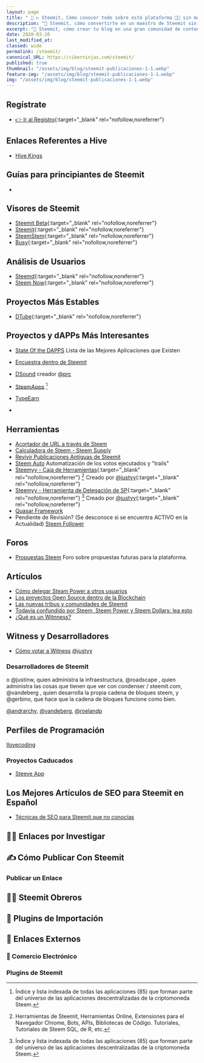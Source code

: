 ```yaml
---
layout: page
title: " 🥇 ▷ Steemit, Cómo conocer todo sobre está plataforma 👨‍💻 sin morir en el intento"
description: "🔨 Steemit, cómo convertirte en un maestro de Steemit sin morir en el intento"
excerpt: "🔨 Steemit, cómo crear tu blog en una gran comunidad de contenidos sociales y artísticos gratis y criptomonedas"
date: 2020-03-20
last_modified_at:
classed: wide
permalink: /steemit/
canonical_URL: https://ciberninjas.com/steemit/
published: true
thumbnail: "/assets/img/blog/steemit-publicaciones-1-1.webp"
feature-img: "/assets/img/blog/steemit-publicaciones-1-1.webp"
img: "/assets/img/blog/steemit-publicaciones-1-1.webp"
---
```


## Regístrate

* [👉 Ir al Registro](https://kutt.it/registro-steemit){:target="_blank" rel="nofollow,noreferrer"}

## Enlaces Referentes a Hive

* [Hive Kings](https://hivekings.com/)

## Guías para principiantes de Steemit

* 

## Visores de Steemit

* [Steemit Beta](https://beta.steemit.com/){:target="_blank" rel="nofollow,noreferrer"}
* [Steemit](https://steemit.com){:target="_blank" rel="nofollow,noreferrer"}
* [SteemStem](https://www.steemstem.io/){:target="_blank" rel="nofollow,noreferrer"}
* [Busy](https://busy.org/){:target="_blank" rel="nofollow,noreferrer"}

## Análisis de Usuarios

* [Steemd](https://steemd.com/){:target="_blank" rel="nofollow,noreferrer"}
* [Steem Now](https://steemnow.com/){:target="_blank" rel="nofollow,noreferrer"}

## Proyectos Más Estables

* [DTube](https://d.tube/#!){:target="_blank" rel="nofollow,noreferrer"}

## Proyectos y dAPPs Más Interesantes

* [State Of the DAPPS](Stateofthedapps.com) Lista de las Mejores Aplicaciones que Existen
* [Encuestra dentro de Steemit](https://dpoll.xyz)

* [DSound](https://steemit.com/@dsound) creador [@prc](https://steemit.com/@prc)
* [SteemApps](https://steemapps.com/) [^1]
* [TypeEarn](https://typeearn.com/)
* []()

## Herramientas

* [Acortador de URL a través de Steem](http://steem.link/)
* [Calculadora de Steem - Steem Supply](https://steem.supply/)
* [Revivir Publicaciones Antiguas de Steemit](steemrewarding.com)
* [Steem Auto](https://steemauto.com/) Automatización de los votos ejecutados y "trails"
* [Steemyy - Caja de Herramientas](https://steemyy.com/){:target="_blank" rel="nofollow,noreferrer"} [^2] Creado por [@justyy](https://steemit.com/@justyy){:target="_blank" rel="nofollow,noreferrer"}
* [Steemyy - Herramienta de Delegación de SP](https://steemyy.com/sp-delegate-form/){:target="_blank" rel="nofollow,noreferrer"} [^1] Creado por [@justyy](https://steemit.com/@justyy){:target="_blank" rel="nofollow,noreferrer"}
* [Quasar Framework](https://quasar.dev/)
* Pendiente de Revisión? (Se desconoce si se encuentra ACTIVO en la Actualidad) [Steem Follower](https://old.steemfollower.com/)

## Foros

* [Propuestas Steem](https://steemproposals.com/) Foro sobre propuestas futuras para la plataforma.

## Artículos

* [Cómo delegar Steam Power a otros usuarios](https://steemit.com/steemit/@gmichelbkk/how-to-delegate-steem-power-easily)
* [Los proyectos Open Source dentro de la Blockchain](https://steemit.com/upfundition/@utopian-io/erf8gqt0h)
* [Las nuevas tribus y comunidades de Steemit](https://steemit.com/static/search.html?q=COMMUNITY+TRIBUS)
* [Todavía confundido por Steem, Steem Power y Steem Dollars: lea esto](https://medium.com/hapramp/still-confused-by-steem-steem-power-and-steem-dollars-read-this-220ace402bcb)
* [¿Qué es un Witnness?](https://steemit.com/spanish/@leotrap/que-es-ser-un-witness-o-testigo-de-steem-introduccion-de-los-conceptos-basicos)

## Witness y Desarrolladores

* [Cómo votar a Witness](https://steemit.com/~witnesses)
[@justyy](https://steemit.com/@justyy)

### Desarrolladores de Steemit


o @justinw, quien administra la infraestructura, @roadscape , quien administra las cosas que tienen que ver con condenser / steemit.com, @vandeberg , quien desarrolla la propia cadena de bloques steem, y @gerbino, que hace que la cadena de bloques funcione como bien.


[@andrarchy](https://steemit.com/@andrarchy), [@vandeberg](https://steemit.com/@vandeberg), [@roelandp](https://steemitwallet.com/@roelandp)

## Perfiles de Programación

[Ilovecoding](https://steemit.com/@ilovecoding)

[^1]: Índice y lista indexada de todas las aplicaciones (85) que forman parte del universo de las aplicaciones descentralizadas de la criptomoneda Steem.
[^2]: Herramientas de Steemit, Herramientas Online, Extensiones para el Navegador Chrome, Bots, APIs, Bibliotecas de Código. Tutoriales, Tutoriales de Steem SQL, de R, etc.

### Proyectos Caducados

* [Steeve App](https://www.steeve.app/@steeveapp)

## Los Mejores Artículos de SEO para Steemit en Español

- [Técnicas de SEO para Steemit que no conocías](https://steemit.com/spanish/@joseluismejia/tecnicas-de-seo-para-steemit-que-no-conocias)

## 🕵️‍♂️ Enlaces por Investigar



## ✍ Cómo Publicar Con Steemit
<!-- 👇👇👇👇 REVISAR CONTENIDOS 👇👇👇👇👇👇👇👇-->
### Publicar un Enlace



## 👷‍♀️ Steemit Obreros


## 🔄 Plugins de Importación



## 🔗 Enlaces Externos



### 🛒 Comercio Electrónico


### Plugins de Steemit

